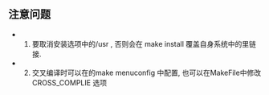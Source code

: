## **注意问题**
- 1. 要取消安装选项中的/usr , 否则会在 make install 覆盖自身系统中的里链接.  
- 2. 交叉编译时可以在的make menuconfig 中配置, 也可以在MakeFile中修改 CROSS_COMPLIE 选项
